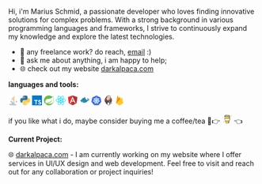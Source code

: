 Hi, i'm Marius Schmid, a passionate developer who loves finding innovative solutions for complex problems. With a strong background in various programming languages and frameworks, I strive to continuously expand my knowledge and explore the latest technologies.

- 💼 any freelance work? do reach, [email](mailto:marius.schmid8@icloud.com) :)
- 💬 ask me about anything, i am happy to help;
- 🌐 check out my website [darkalpaca.com](https://www.darkalpaca.com)

**languages and tools:**

<a href="https://www.java.com"><img height="20" src="assets/java-icon.svg"></a>
<a href="https://www.python.org"><img height="20" src="assets/python-icon.svg"></a>
<a href="https://www.typescriptlang.org"><img height="20" src="assets/typescriptlang-icon.svg"></a>
<a href="https://spring.io"><img height="20" src="assets/springio-icon.svg"></a>
<a href="https://reactjs.org"><img height="20" src="assets/reactjs-icon.svg"></a>
<a href="https://angular.io"><img height="20" src="assets/angular-icon.svg"></a>
<a href="https://www.docker.com"><img height="20" src="assets/docker-icon.svg"></a>
<a href="https://kubernetes.io"><img height="20" src="assets/kubernetes-icon.svg"></a>
<a href="https://www.jenkins.io"><img height="20" src="assets/jenkins-icon.svg"></a>
<a href="https://firebase.google.com"><img height="20" src="assets/firebase-icon.svg"></a>

if you like what i do, maybe consider buying me a coffee/tea 🥺👉
<a href="https://www.buymeacoffee.com/mariusschmid" target="_blank"><img height="20" src="assets/buymeacoffee-icon.svg" alt="Buy Me A Coffee" ></a>
👈

**Current Project:**

🌐 [darkalpaca.com](https://www.darkalpaca.com) - I am currently working on my website where I offer services in UI/UX design and web development. Feel free to visit and reach out for any collaboration or project inquiries!
